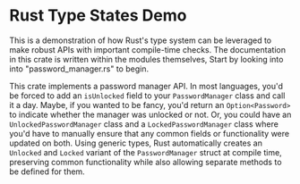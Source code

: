 # Rust Type States Demo

This is a demonstration of how Rust's type system can be leveraged to make robust APIs with important compile-time checks.
The documentation in this crate is written within the modules themselves, Start by looking into into "password_manager.rs" to begin.

This crate implements a password manager API.  In most languages, you'd be forced to add an `isUnlocked` field to your `PasswordManager` class and call it a day. Maybe, if you wanted to be fancy, you'd return an `Option<Password>` to indicate whether the manager was unlocked or not.  Or, you could have an `UnlockedPasswordManager` class and a `LockedPasswordManager` class where you'd have to manually ensure that any common fields or functionality were updated on both.  Using generic types, Rust automatically creates an `Unlocked` and `Locked` variant of the `PasswordManager` struct at compile time, preserving common functionality while also allowing separate methods to be defined for them. 